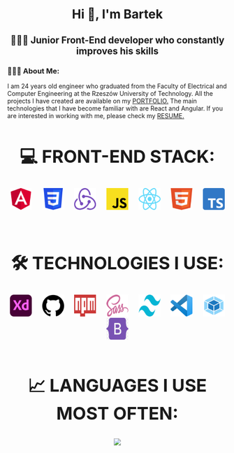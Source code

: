 <h1 align="center">Hi 👋, I'm Bartek</h1>
<h2 align="center">👨🏻‍💻 Junior Front-End developer who constantly improves his skills</h2>

<h3><strong>💁🏻‍♂️ About Me:</strong></h3>
I am 24 years old engineer who graduated from the Faculty of Electrical and Computer Engineering at the Rzeszów University of Technology. All the projects I have created are available on my 
<a href="https://bartlomiejsocha.pl">PORTFOLIO.<a>
The main technologies that I have become familiar with are React and Angular. If you are interested in working with me, please check my
<a href="./Images/CV_BS_PORTFOLIO.pdf" download="CV_BS_PORTFOLIO.pdf">RESUME.<a>

<br>

<h2 align="center" style="font-size: 40px;"><strong>💻 FRONT-END STACK:</strong></h2>
<div align="center">
  <img src="./Images/Angular_logo.png" alt="angular logo" height="50 width="50" /> &nbsp;&nbsp;&nbsp;&nbsp;
  <img src="./Images/CSS_logo.png" alt="CSS logo" height="50 width="50" /> &nbsp;&nbsp;&nbsp;&nbsp;
  <img src="./Images/Redux_Logo.png" alt="Redux logo" height="50 width="50" /> &nbsp;&nbsp;&nbsp;&nbsp;
  <img src="./Images/Js_logo.png" alt="JS logo" height="50 width="50" /> &nbsp;&nbsp;&nbsp;&nbsp;
  <img src="./Images/React_logo.png" alt="React logo" height="50 width="50" /> &nbsp;&nbsp;&nbsp;&nbsp;
  <img src="./Images/HTML_logo.png" alt="HTML logo" height="50 width="50" /> &nbsp;&nbsp;&nbsp;&nbsp;
  <img src="./Images/Typescript_logo.png" alt="TS logo" height="50 width="50" /> &nbsp;&nbsp;&nbsp;&nbsp;
</div>

<br>

<h2 align="center" style="font-size: 40px;"><strong>🛠 TECHNOLOGIES I USE:</strong></h2>
<div align="center">
  <img src="./Images/Adobe_XD_CC_icon.svg.png" alt="angular logo" height="50 width="50" />  &nbsp;&nbsp;&nbsp;&nbsp;
  <img src="./Images/Github_logo.png" alt="angular logo" height="50 width="50" />  &nbsp;&nbsp;&nbsp;&nbsp;
  <img src="./Images/Npm_logo.png" alt="angular logo" height="50 width="50" />  &nbsp;&nbsp;&nbsp;&nbsp;
  <img src="./Images/Sass_logo.png" alt="angular logo" height="50 width="50" />  &nbsp;&nbsp;&nbsp;&nbsp;
  <img src="./Images/Tailwing_logo.png" alt="angular logo" height="50 width="50" />  &nbsp;&nbsp;&nbsp;&nbsp;
  <img src="./Images/Visual_logo.png" alt="angular logo" height="50 width="50" />  &nbsp;&nbsp;&nbsp;&nbsp;
  <img src="./Images/Webpack_logo.png" alt="angular logo" height="50 width="50" />  &nbsp;&nbsp;&nbsp;&nbsp;
  <img src="./Images/bootstrap_logo.png" alt="angular logo" height="50 width="50" />  &nbsp;&nbsp;&nbsp;&nbsp;
</div>

<br>

<h2 align="center" style="font-size: 40px;"><strong>📈  LANGUAGES I USE MOST OFTEN:</strong></h2>
<div align="center"> 
<img src="https://github-readme-stats.vercel.app/api/top-langs/?username=Soszka&theme=react&hide_border=true&include_all_commits=false&count_private=false&layout=compact" />
</div>

